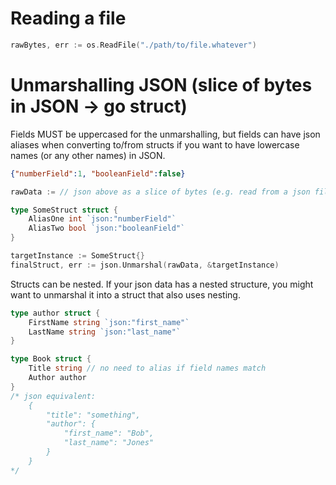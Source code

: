 # Reading a file

```go
rawBytes, err := os.ReadFile("./path/to/file.whatever")
```

# Unmarshalling JSON (slice of bytes in JSON -> go struct)

Fields MUST be uppercased for the unmarshalling, but fields can have json aliases
when converting to/from structs if you want to have lowercase names (or any other names) in JSON.

```json
{"numberField":1, "booleanField":false}
```

```go
rawData := // json above as a slice of bytes (e.g. read from a json file or an http response)

type SomeStruct struct {
	AliasOne int `json:"numberField"`
	AliasTwo bool `json:"booleanField"`
}

targetInstance := SomeStruct{}
finalStruct, err := json.Unmarshal(rawData, &targetInstance)
```

Structs can be nested. If your json data has a nested structure, you might want to
unmarshal it into a struct that also uses nesting.

```go
type author struct {
	FirstName string `json:"first_name"`
	LastName string `json:"last_name"`
}

type Book struct {
	Title string // no need to alias if field names match
	Author author
}
/* json equivalent:
	{
		"title": "something",
		"author": {
			"first_name": "Bob",
			"last_name": "Jones"
		}
	}
*/
```
